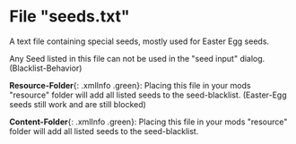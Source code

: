 # File "seeds.txt"

A text file containing special seeds, mostly used for Easter Egg seeds.

Any Seed listed in this file can not be used in the "seed input" dialog. (Blacklist-Behavior)

**Resource-Folder**{: .xmlInfo .green}: Placing this file in your mods "resource" folder will add all listed seeds to the seed-blacklist. (Easter-Egg seeds still work and are still blocked)

**Content-Folder**{: .xmlInfo  .green}: Placing this file in your mods "resource" folder will add all listed seeds to the seed-blacklist.

